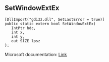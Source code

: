 ## SetWindowExtEx

```
[DllImport("gdi32.dll", SetLastError = true)]
public static extern bool SetWindowExtEx(
   IntPtr hdc,
   int x,
   int y,
   out SIZE lpsz
);
```

Microsoft documentation: [Link](https://docs.microsoft.com/en-us/windows/win32/api/wingdi/nf-wingdi-setwindowextex)
